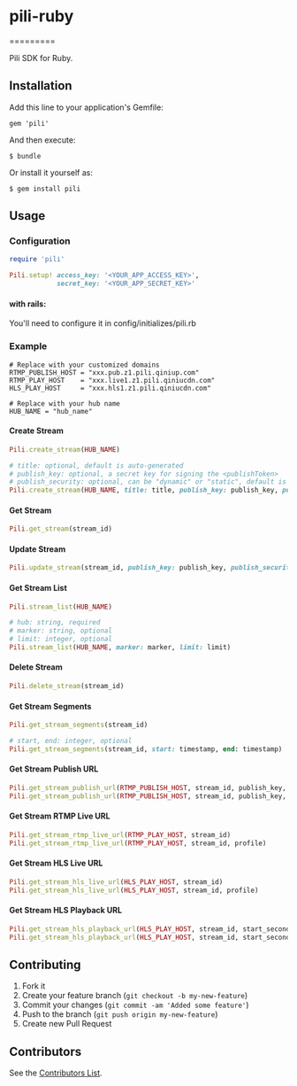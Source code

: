 # pili-ruby
=========

Pili SDK for Ruby.

## Installation

Add this line to your application's Gemfile:

    gem 'pili'

And then execute:

    $ bundle

Or install it yourself as:

    $ gem install pili

## Usage

### Configuration

```ruby
require 'pili'

Pili.setup! access_key: '<YOUR_APP_ACCESS_KEY>', 
			secret_key: '<YOUR_APP_SECRET_KEY>'
```
	
#### with rails:

You'll need to configure it in config/initializes/pili.rb


### Example

```
# Replace with your customized domains
RTMP_PUBLISH_HOST = "xxx.pub.z1.pili.qiniup.com"
RTMP_PLAY_HOST 	  = "xxx.live1.z1.pili.qiniucdn.com"
HLS_PLAY_HOST     = "xxx.hls1.z1.pili.qiniucdn.com"

# Replace with your hub name
HUB_NAME = "hub_name"
```


#### Create Stream

```ruby
Pili.create_stream(HUB_NAME)

# title: optional, default is auto-generated
# publish_key: optional, a secret key for signing the <publishToken>
# publish_security: optional, can be "dynamic" or "static", default is "dynamic"
Pili.create_stream(HUB_NAME, title: title, publish_key: publish_key, publish_security: publish_security)
```

#### Get Stream

```ruby
Pili.get_stream(stream_id)
```
	
#### Update Stream

```ruby
Pili.update_stream(stream_id, publish_key: publish_key, publish_security: publish_security)
```
	
#### Get Stream List

```ruby
Pili.stream_list(HUB_NAME)

# hub: string, required
# marker: string, optional
# limit: integer, optional
Pili.stream_list(HUB_NAME, marker: marker, limit: limit)
```

#### Delete Stream

```ruby
Pili.delete_stream(stream_id)
```
	
#### Get Stream Segments

```ruby
Pili.get_stream_segments(stream_id)
```

```ruby
# start, end: integer, optional
Pili.get_stream_segments(stream_id, start: timestamp, end: timestamp)
```

#### Get Stream Publish URL

```ruby
Pili.get_stream_publish_url(RTMP_PUBLISH_HOST, stream_id, publish_key, publish_security)
Pili.get_stream_publish_url(RTMP_PUBLISH_HOST, stream_id, publish_key, publish_security, timestamp)
```
	
#### Get Stream RTMP Live URL

```ruby
Pili.get_stream_rtmp_live_url(RTMP_PLAY_HOST, stream_id)
Pili.get_stream_rtmp_live_url(RTMP_PLAY_HOST, stream_id, profile)
```

#### Get Stream HLS Live URL

```ruby
Pili.get_stream_hls_live_url(HLS_PLAY_HOST, stream_id)
Pili.get_stream_hls_live_url(HLS_PLAY_HOST, stream_id, profile)
```
	
#### Get Stream HLS Playback URL

```ruby
Pili.get_stream_hls_playback_url(HLS_PLAY_HOST, stream_id, start_second, end_second)
Pili.get_stream_hls_playback_url(HLS_PLAY_HOST, stream_id, start_second, end_second, profile)
```


## Contributing

1. Fork it
2. Create your feature branch (`git checkout -b my-new-feature`)
3. Commit your changes (`git commit -am 'Added some feature'`)
4. Push to the branch (`git push origin my-new-feature`)
5. Create new Pull Request

## Contributors

See the [Contributors List](https://github.com/pili-io/pili-sdk-ruby/graphs/contributors).
